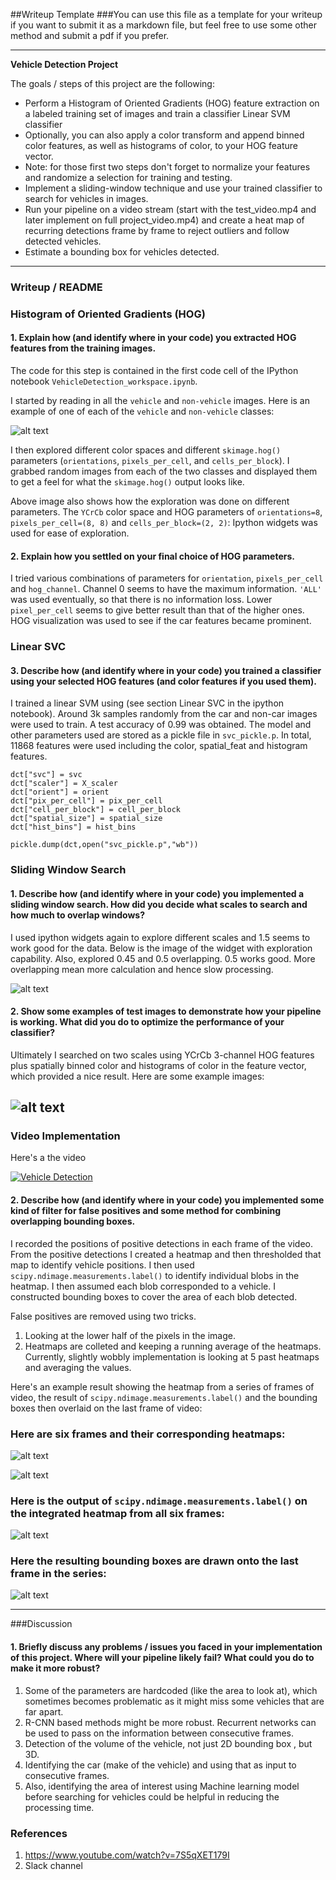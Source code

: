 ##Writeup Template
###You can use this file as a template for your writeup if you want to submit it as a markdown file, but feel free to use some other method and submit a pdf if you prefer.

---

**Vehicle Detection Project**

The goals / steps of this project are the following:

* Perform a Histogram of Oriented Gradients (HOG) feature extraction on a labeled training set of images and train a classifier Linear SVM classifier
* Optionally, you can also apply a color transform and append binned color features, as well as histograms of color, to your HOG feature vector.
* Note: for those first two steps don't forget to normalize your features and randomize a selection for training and testing.
* Implement a sliding-window technique and use your trained classifier to search for vehicles in images.
* Run your pipeline on a video stream (start with the test_video.mp4 and later implement on full project_video.mp4) and create a heat map of recurring detections frame by frame to reject outliers and follow detected vehicles.
* Estimate a bounding box for vehicles detected.

[//]: # (Image References)
[image1]: ./Image1.png
[image2]: ./examples/HOG_example.jpg
[image3]: ./SlidingWindow.png
[image4]: ./ExampleoutputLinearSVC.png
[image5]: ./Exampleoutput1.png
[image8]: ./Exampleoutput2.png
[image6]: ./IntegratedHeatmap.png
[image7]: ./LastImage.png


---
### Writeup / README



### Histogram of Oriented Gradients (HOG)

#### 1. Explain how (and identify where in your code) you extracted HOG features from the training images.

The code for this step is contained in the first code cell of the IPython notebook `VehicleDetection_workspace.ipynb`.  

I started by reading in all the `vehicle` and `non-vehicle` images.  Here is an example of one of each of the `vehicle` and `non-vehicle` classes:

![alt text][image1]

I then explored different color spaces and different `skimage.hog()` parameters (`orientations`, `pixels_per_cell`, and `cells_per_block`).  I grabbed random images from each of the two classes and displayed them to get a feel for what the `skimage.hog()` output looks like.

Above image also shows how the exploration was done on different parameters. The `YCrCb` color space and HOG parameters of `orientations=8`, `pixels_per_cell=(8, 8)` and `cells_per_block=(2, 2)`: Ipython widgets was used for ease of exploration.


#### 2. Explain how you settled on your final choice of HOG parameters.

I tried various combinations of parameters for `orientation`, `pixels_per_cell` and `hog_channel`. Channel 0 seems to have the maximum information. `'ALL'` was used eventually, so that there is no information loss. Lower `pixel_per_cell` seems to give better result than that of the higher ones. HOG visualization was used to see if the car features became prominent.
### Linear SVC

#### 3. Describe how (and identify where in your code) you trained a classifier using your selected HOG features (and color features if you used them).

I trained a linear SVM using (see section Linear SVC in the ipython notebook). Around 3k samples randomly from the car and non-car images were used to train. A test accuracy of 0.99 was obtained. The model and other parameters used are stored as a pickle file in `svc_pickle.p`. In total, 11868 features were used including the color, spatial_feat and histogram features.

```
dct["svc"] = svc
dct["scaler"] = X_scaler
dct["orient"] = orient
dct["pix_per_cell"] = pix_per_cell
dct["cell_per_block"] = cell_per_block
dct["spatial_size"] = spatial_size
dct["hist_bins"] = hist_bins

pickle.dump(dct,open("svc_pickle.p","wb"))
```

### Sliding Window Search

#### 1. Describe how (and identify where in your code) you implemented a sliding window search.  How did you decide what scales to search and how much to overlap windows?

I used ipython widgets again to explore different scales and 1.5 seems to work good for the data. Below is the image of the widget with exploration capability. Also, explored 0.45 and 0.5 overlapping. 0.5 works good. More overlapping mean more calculation and hence slow processing.

![alt text][image3]

#### 2. Show some examples of test images to demonstrate how your pipeline is working.  What did you do to optimize the performance of your classifier?

Ultimately I searched on two scales using YCrCb 3-channel HOG features plus spatially binned color and histograms of color in the feature vector, which provided a nice result.  Here are some example images:

![alt text][image4]
---

### Video Implementation


Here's a the video

[![Vehicle Detection](https://img.youtube.com/vi/0Fqs79vQjaM/0.jpg)](https://www.youtube.com/watch?v=0Fqs79vQjaM "Vehicle Detection")


#### 2. Describe how (and identify where in your code) you implemented some kind of filter for false positives and some method for combining overlapping bounding boxes.

I recorded the positions of positive detections in each frame of the video.  From the positive detections I created a heatmap and then thresholded that map to identify vehicle positions.  I then used `scipy.ndimage.measurements.label()` to identify individual blobs in the heatmap.  I then assumed each blob corresponded to a vehicle.  I constructed bounding boxes to cover the area of each blob detected.  

False positives are removed using two tricks.
1. Looking at the lower half of the pixels in the image.
2. Heatmaps are colleted and keeping a running average of the heatmaps. Currently, slightly wobbly implementation is looking at 5 past heatmaps and averaging the values.

Here's an example result showing the heatmap from a series of frames of video, the result of `scipy.ndimage.measurements.label()` and the bounding boxes then overlaid on the last frame of video:

### Here are six frames and their corresponding heatmaps:

![alt text][image5]

![alt text][image8]

### Here is the output of `scipy.ndimage.measurements.label()` on the integrated heatmap from all six frames:

![alt text][image6]

### Here the resulting bounding boxes are drawn onto the last frame in the series:

![alt text][image7]



---

###Discussion

#### 1. Briefly discuss any problems / issues you faced in your implementation of this project.  Where will your pipeline likely fail?  What could you do to make it more robust?

1. Some of the parameters are hardcoded (like the area to look at), which sometimes becomes problematic as it might miss some vehicles that are far apart.
2. R-CNN based methods might be more robust. Recurrent networks can be used to pass on the information between consecutive frames.
3. Detection of the volume of the vehicle, not just 2D bounding box , but 3D.
4. Identifying the  car (make of the vehicle) and using that as input to consecutive frames.
5. Also, identifying the area of interest using Machine learning model before searching for vehicles could be helpful in reducing the processing time.

### References

1. https://www.youtube.com/watch?v=7S5qXET179I
2. Slack channel
